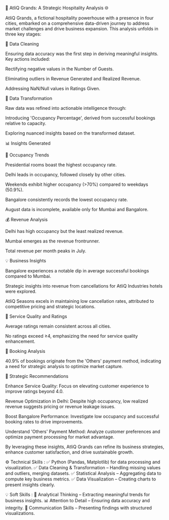 🏨 AtliQ Grands: A Strategic Hospitality Analysis 🌐

AtliQ Grands, a fictional hospitality powerhouse with a presence in four cities, embarked on a comprehensive data-driven journey to address market challenges and drive business expansion. This analysis unfolds in three key stages:

🧹 Data Cleaning

Ensuring data accuracy was the first step in deriving meaningful insights. Key actions included:

Rectifying negative values in the Number of Guests.

Eliminating outliers in Revenue Generated and Realized Revenue.

Addressing NaN/Null values in Ratings Given.

🔄 Data Transformation

Raw data was refined into actionable intelligence through:

Introducing 'Occupancy Percentage', derived from successful bookings relative to capacity.

Exploring nuanced insights based on the transformed dataset.

📊 Insights Generated

🏢 Occupancy Trends

Presidential rooms boast the highest occupancy rate.

Delhi leads in occupancy, followed closely by other cities.

Weekends exhibit higher occupancy (>70%) compared to weekdays (50.9%).

Bangalore consistently records the lowest occupancy rate.

August data is incomplete, available only for Mumbai and Bangalore.

💰 Revenue Analysis

Delhi has high occupancy but the least realized revenue.

Mumbai emerges as the revenue frontrunner.

Total revenue per month peaks in July.

💡 Business Insights

Bangalore experiences a notable dip in average successful bookings compared to Mumbai.

Strategic insights into revenue from cancellations for AtliQ Industries hotels were explored.

AtliQ Seasons excels in maintaining low cancellation rates, attributed to competitive pricing and strategic locations.

🌟 Service Quality and Ratings

Average ratings remain consistent across all cities.

No ratings exceed ≥4, emphasizing the need for service quality enhancement.

🤔 Booking Analysis

40.9% of bookings originate from the 'Others' payment method, indicating a need for strategic analysis to optimize market capture.

🚀 Strategic Recommendations

Enhance Service Quality: Focus on elevating customer experience to improve ratings beyond 4.0.

Revenue Optimization in Delhi: Despite high occupancy, low realized revenue suggests pricing or revenue leakage issues.

Boost Bangalore Performance: Investigate low occupancy and successful booking rates to drive improvements.

Understand 'Others' Payment Method: Analyze customer preferences and optimize payment processing for market advantage.

By leveraging these insights, AtliQ Grands can refine its business strategies, enhance customer satisfaction, and drive sustainable growth. 

⚙️ Technical Skills :
✅ Python (Pandas, Matplotlib) for data processing and visualization.
✅ Data Cleaning & Transformation – Handling missing values and outliers, merging datasets.
✅ Statistical Analysis – Aggregating data to compute key business metrics.
✅ Data Visualization – Creating charts to present insights clearly.

💡 Soft Skills :
🌟 Analytical Thinking – Extracting meaningful trends for business insights.
📊 Attention to Detail – Ensuring data accuracy and integrity.
🚀 Communication Skills – Presenting findings with structured visualizations.


